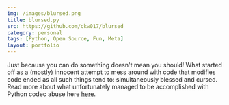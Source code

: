 ```yaml
---
img: /images/blursed.png
title: blursed.py
src: https://github.com/ckw017/blursed
category: personal
tags: [Python, Open Source, Fun, Meta]
layout: portfolio
---
```

Just because you can do something doesn't mean you should! What started off as a (mostly) innocent attempt to mess around with code that modifies code ended as all such things tend to: simultaneously blessed and cursed. Read more about what unfortunately managed to be accomplished with Python codec abuse here <a href="https://chriskw.xyz/2019/12/06/blursed-python/">here</a>.